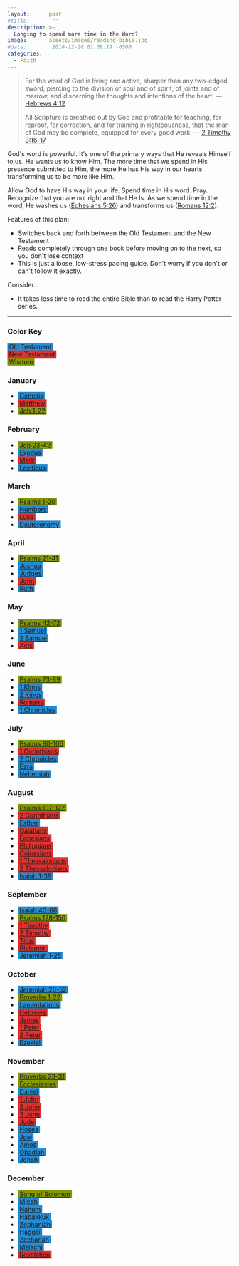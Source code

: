 ```yaml
---
layout:      post
#title:       ""
description: >-
  Longing to spend more time in the Word?
image:       assets/images/reading-bible.jpg
#date:        2018-12-28 01:08:19 -0500
categories:
  - Faith
---
```


<style type="text/css">
    .brp-ot, .brp-nt, .brp-wis {
        padding-left: 0.25em;
        padding-right: 0.25em;
    }
    .brp-ot { background: #268bd2; }
    .brp-nt { background: #dc322f; }
    .brp-wis { background: #859900; }
</style>

> For the word of God is living and active, sharper than any two-edged sword, piercing to the division of soul and of spirit, of joints and of marrow, and discerning the thoughts and intentions of the heart.
> &mdash; [Hebrews 4:12](https://biblehub.com/esv/hebrews/4.htm)
>
> All Scripture is breathed out by God and profitable for teaching, for reproof, for correction, and for training in righteousness, that the man of God may be complete, equipped for every good work.
> &mdash; [2 Timothy 3:16-17](https://biblehub.com/esv/2_timothy/3.htm)

God's word is powerful.
It's one of the primary ways that He reveals Himself to us. He wants us to know Him.
The more time that we spend in His presence submitted to Him, the more He has His way in our hearts transforming us to be more like Him.

Allow God to have His way in your life.
Spend time in His word.
Pray.
Recognize that you are not right and that He Is.
As we spend time in the word, He washes us ([Ephesians 5:26](https://biblehub.com/esv/ephesians/5.htm)) and transforms us ([Romans 12:2](https://biblehub.com/esv/romans/12.htm)).

Features of this plan:

* Switches back and forth between the Old Testament and the New Testament
* Reads completely through one book before moving on to the next, so you don't lose context
* This is just a loose, low-stress pacing guide.  Don't worry if you don't or can't follow it exactly.

Consider...

* It takes less time to read the entire Bible than to read the Harry Potter series.

<hr />

<div class="row">
<div class="3u">
<h3>Color Key</h3>
</div>
<div class="3u">
<span class="brp-ot">Old Testament</span>
</div>
<div class="3u">
<span class="brp-nt">New Testament</span>
</div>
<div class="3u$">
<span class="brp-wis">Wisdom</span>
</div>
</div>

<div class="row">
<div class="4u 12u$(medium)">

<h3>January</h3><ul>
<li><a target="_blank" href="http://listen.bible.is/ENGESV/Gen/1" class="brp-ot">Genesis</a></li>
<li><a target="_blank" href="http://listen.bible.is/ENGESV/Matt/1" class="brp-nt">Matthew</a></li>
<li><a target="_blank" href="http://listen.bible.is/ENGESV/Job/1" class="brp-wis">Job 1-22</a></li>

</ul>
</div>
<div class="4u 12u$(medium)">
<h3>February</h3><ul>
<li><a target="_blank" href="http://listen.bible.is/ENGESV/Job/23" class="brp-wis">Job 23-42</a></li>
<li><a target="_blank" href="http://listen.bible.is/ENGESV/Exod/1" class="brp-ot">Exodus</a></li>
<li><a target="_blank" href="http://listen.bible.is/ENGESV/Mark/1" class="brp-nt">Mark</a></li>
<li><a target="_blank" href="http://listen.bible.is/ENGESV/Lev/1" class="brp-ot">Leviticus</a></li>

</ul>
</div>
<div class="4u$ 12u$(medium)">
<h3>March</h3><ul>
<li><a target="_blank" href="http://listen.bible.is/ENGESV/Ps/1" class="brp-wis">Psalms 1-20</a></li>
<li><a target="_blank" href="http://listen.bible.is/ENGESV/Num/1" class="brp-ot">Numbers</a></li>
<li><a target="_blank" href="http://listen.bible.is/ENGESV/Luke/1" class="brp-nt">Luke</a></li>
<li><a target="_blank" href="http://listen.bible.is/ENGESV/Deut/1" class="brp-ot">Deuteronomy</a></li>

</ul>
</div>
</div>
<div class="row">
<div class="4u 12u$(medium)">

<h3>April</h3><ul>
<li><a target="_blank" href="http://listen.bible.is/ENGESV/Ps/21" class="brp-wis">Psalms 21-41</a></li>
<li><a target="_blank" href="http://listen.bible.is/ENGESV/Josh/1" class="brp-ot">Joshua</a></li>
<li><a target="_blank" href="http://listen.bible.is/ENGESV/Judg/1" class="brp-ot">Judges</a></li>
<li><a target="_blank" href="http://listen.bible.is/ENGESV/John/1" class="brp-nt">John</a></li>
<li><a target="_blank" href="http://listen.bible.is/ENGESV/Ruth/1" class="brp-ot">Ruth</a></li>
</ul>
</div>
<div class="4u 12u$(medium)">

<h3>May</h3><ul>
<li><a target="_blank" href="http://listen.bible.is/ENGESV/Ps/42" class="brp-wis">Psalms 42-72</a></li>
<li><a target="_blank" href="http://listen.bible.is/ENGESV/1Sam/1" class="brp-ot">1 Samuel</a></li>
<li><a target="_blank" href="http://listen.bible.is/ENGESV/2Sam/1" class="brp-ot">2 Samuel</a></li>
<li><a target="_blank" href="http://listen.bible.is/ENGESV/Acts/1" class="brp-nt">Acts</a></li>

</ul>
</div>
<div class="4u$ 12u$(medium)">

<h3>June</h3><ul>
<li><a target="_blank" href="http://listen.bible.is/ENGESV/Ps/73" class="brp-wis">Psalms 73-89</a></li>
<li><a target="_blank" href="http://listen.bible.is/ENGESV/1Kgs/1" class="brp-ot">1 Kings</a></li>
<li><a target="_blank" href="http://listen.bible.is/ENGESV/2Kgs/1" class="brp-ot">2 Kings</a></li>
<li><a target="_blank" href="http://listen.bible.is/ENGESV/Rom/1" class="brp-nt">Romans</a></li>
<li><a target="_blank" href="http://listen.bible.is/ENGESV/1Chr/1" class="brp-ot">1 Chronicles</a></li>

</ul>

</div>
</div>
<div class="row">
<div class="4u 12u$(medium)">

<h3>July</h3><ul>
<li><a target="_blank" href="http://listen.bible.is/ENGESV/Ps/90" class="brp-wis">Psalms 90-106</a></li>
<li><a target="_blank" href="http://listen.bible.is/ENGESV/1Cor/1" class="brp-nt">1 Corinthians</a></li>
<li><a target="_blank" href="http://listen.bible.is/ENGESV/2Chr/1" class="brp-ot">2 Chronicles</a></li>
<li><a target="_blank" href="http://listen.bible.is/ENGESV/Ezra/1" class="brp-ot">Ezra</a></li>
<li><a target="_blank" href="http://listen.bible.is/ENGESV/Neh/1" class="brp-ot">Nehemiah</a></li>

</ul>
</div>
<div class="4u 12u$(medium)">
<h3>August</h3><ul>
<li><a target="_blank" href="http://listen.bible.is/ENGESV/Ps/107" class="brp-wis">Psalms 107-127</a></li>
<li><a target="_blank" href="http://listen.bible.is/ENGESV/2Cor/1" class="brp-nt">2 Corinthians</a></li>
<li><a target="_blank" href="http://listen.bible.is/ENGESV/Esth/1" class="brp-ot">Esther</a></li>
<li><a target="_blank" href="http://listen.bible.is/ENGESV/Gal/1" class="brp-nt">Galatians</a></li>
<li><a target="_blank" href="http://listen.bible.is/ENGESV/Eph/1" class="brp-nt">Ephesians</a></li>
<li><a target="_blank" href="http://listen.bible.is/ENGESV/Phil/1" class="brp-nt">Philippians</a></li>
<li><a target="_blank" href="http://listen.bible.is/ENGESV/Col/1" class="brp-nt">Colossians</a></li>
<li><a target="_blank" href="http://listen.bible.is/ENGESV/1Thess/1" class="brp-nt">1 Thessalonians</a></li>
<li><a target="_blank" href="http://listen.bible.is/ENGESV/2Thess/1" class="brp-nt">2 Thessalonians</a></li>
<li><a target="_blank" href="http://listen.bible.is/ENGESV/Isa/1" class="brp-ot">Isaiah 1-39</a></li>
</ul>
</div>
<div class="4u$ 12u$(medium)">
<h3>September</h3><ul>
<li><a target="_blank" href="http://listen.bible.is/ENGESV/Isa/40" class="brp-ot">Isaiah 40-66</a></li>
<li><a target="_blank" href="http://listen.bible.is/ENGESV/Ps/128" class="brp-wis">Psalms 128-150</a></li>
<li><a target="_blank" href="http://listen.bible.is/ENGESV/1Tim/1" class="brp-nt">1 Timothy</a></li>
<li><a target="_blank" href="http://listen.bible.is/ENGESV/2Tim/1" class="brp-nt">2 Timothy</a></li>
<li><a target="_blank" href="http://listen.bible.is/ENGESV/Titus/1" class="brp-nt">Titus</a></li>
<li><a target="_blank" href="http://listen.bible.is/ENGESV/Phlm/1" class="brp-nt">Philemon</a></li>
<li><a target="_blank" href="http://listen.bible.is/ENGESV/Jer/1" class="brp-ot">Jeremiah 1-25</a></li>

</ul>
</div>
</div>
<div class="row">
<div class="4u 12u$(medium)">

<h3>October</h3><ul>
<li><a target="_blank" href="http://listen.bible.is/ENGESV/Jer/26" class="brp-ot">Jeremiah 26-52</a></li>
<li><a target="_blank" href="http://listen.bible.is/ENGESV/Prov/1" class="brp-wis">Proverbs 1-22</a></li>
<li><a target="_blank" href="http://listen.bible.is/ENGESV/Lam/1" class="brp-ot">Lamentations</a></li>
<li><a target="_blank" href="http://listen.bible.is/ENGESV/Heb/1" class="brp-nt">Hebrews</a></li>
<li><a target="_blank" href="http://listen.bible.is/ENGESV/Jas/1" class="brp-nt">James</a></li>
<li><a target="_blank" href="http://listen.bible.is/ENGESV/1Pet/1" class="brp-nt">1 Peter</a></li>
<li><a target="_blank" href="http://listen.bible.is/ENGESV/2Pet/1" class="brp-nt">2 Peter</a></li>
<li><a target="_blank" href="http://listen.bible.is/ENGESV/Ezek/1" class="brp-ot">Ezekiel</a></li>

</ul>
</div>
<div class="4u 12u$(medium)">
<h3>November</h3><ul>
<li><a target="_blank" href="http://listen.bible.is/ENGESV/Prov/23" class="brp-wis">Proverbs 23-31</a></li>
<li><a target="_blank" href="http://listen.bible.is/ENGESV/Eccl/1" class="brp-wis">Ecclesiastes</a></li>
<li><a target="_blank" href="http://listen.bible.is/ENGESV/Dan/1" class="brp-ot">Daniel</a></li>
<li><a target="_blank" href="http://listen.bible.is/ENGESV/1John/1" class="brp-nt">1 John</a></li>
<li><a target="_blank" href="http://listen.bible.is/ENGESV/2John/1" class="brp-nt">2 John</a></li>
<li><a target="_blank" href="http://listen.bible.is/ENGESV/3John/1" class="brp-nt">3 John</a></li>
<li><a target="_blank" href="http://listen.bible.is/ENGESV/JUD/1" class="brp-nt">Jude</a></li>
<li><a target="_blank" href="http://listen.bible.is/ENGESV/HOS/1" class="brp-ot">Hosea</a></li>
<li><a target="_blank" href="http://listen.bible.is/ENGESV/JOL/1" class="brp-ot">Joel</a></li>
<li><a target="_blank" href="http://listen.bible.is/ENGESV/AMO/1" class="brp-ot">Amos</a></li>
<li><a target="_blank" href="http://listen.bible.is/ENGESV/OBA/1" class="brp-ot">Obadiah</a></li>
<li><a target="_blank" href="http://listen.bible.is/ENGESV/JON/1" class="brp-ot">Jonah</a></li>

</ul>
</div>
<div class="4u$ 12u$(medium)">
<h3>December</h3><ul>
<li><a target="_blank" href="http://listen.bible.is/ENGESV/SNG/1" class="brp-wis">Song of Solomon</a></li>
<li><a target="_blank" href="http://listen.bible.is/ENGESV/MIC/1" class="brp-ot">Micah</a></li>
<li><a target="_blank" href="http://listen.bible.is/ENGESV/NAM/1" class="brp-ot">Nahum</a></li>
<li><a target="_blank" href="http://listen.bible.is/ENGESV/HAB/1" class="brp-ot">Habakkuk</a></li>
<li><a target="_blank" href="http://listen.bible.is/ENGESV/ZEP/1" class="brp-ot">Zephaniah</a></li>
<li><a target="_blank" href="http://listen.bible.is/ENGESV/HAG/1" class="brp-ot">Haggai</a></li>
<li><a target="_blank" href="http://listen.bible.is/ENGESV/ZEC/1" class="brp-ot">Zechariah</a></li>
<li><a target="_blank" href="http://listen.bible.is/ENGESV/MAL/1" class="brp-ot">Malachi</a></li>
<li><a target="_blank" href="http://listen.bible.is/ENGESV/REV/1" class="brp-nt">Revelation</a></li>
</ul>
</div>
</div>
